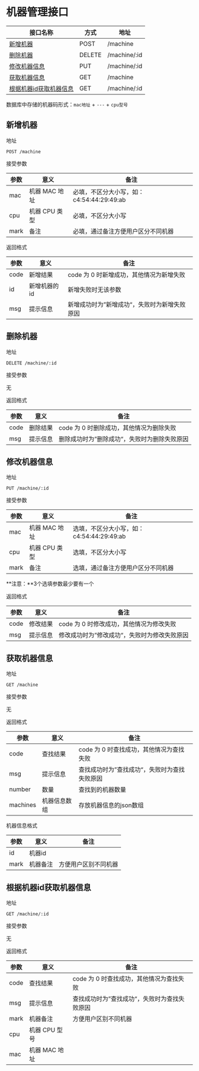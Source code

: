# 机器管理接口

| 接口名称 | 方式 | 地址 |
| ------ | ------ | ------ |
| [新增机器](#新增机器) | POST | /machine |
| [删除机器](#删除机器) | DELETE | /machine/:id |
| [修改机器信息](#修改机器信息) | PUT | /machine/:id |
| [获取机器信息](#获取机器信息) | GET | /machine |
| [根据机器id获取机器信息](#根据机器id获取机器信息) | GET | /machine/:id |

数据库中存储的机器码形式：`mac地址` + `---` + `cpu型号`

## <span id="新增机器">新增机器</span>

地址

`POST /machine`

接受参数

| 参数 | 意义 | 备注 |
| ------ | ------ | ------ |
| mac | 机器 MAC 地址 | 必填，不区分大小写，如：c4:54:44:29:49:ab |
| cpu | 机器 CPU 类型 | 必填，不区分大小写 |
| mark | 备注 | 必填，通过备注方便用户区分不同机器 |

返回格式

| 参数 | 意义 | 备注 |
| ------ | ------ | ------ |
| code | 新增结果 | code 为 0 时新增成功，其他情况为新增失败 |
| id | 新增机器的id | 新增失败时无该参数 |
| msg | 提示信息 | 新增成功时为”新增成功“，失败时为新增失败原因 |





## <span id="删除机器">删除机器</span>

地址

`DELETE /machine/:id`

接受参数

无

返回格式

| 参数 | 意义 | 备注 |
| ------ | ------ | ------ |
| code | 删除结果 | code 为 0 时删除成功，其他情况为删除失败 |
| msg | 提示信息 | 删除成功时为”删除成功“，失败时为删除失败原因 |





## <span id="修改机器信息">修改机器信息</span>

地址

`PUT /machine/:id`

接受参数

| 参数 | 意义 | 备注 |
| ------ | ------ | ------ |
| mac | 机器 MAC 地址 | 选填，不区分大小写，如：c4:54:44:29:49:ab |
| cpu | 机器 CPU 类型 | 选填，不区分大小写 |
| mark | 备注 | 选填，通过备注方便用户区分不同机器 |

**注意：**3个选填参数最少要有一个

返回格式

| 参数 | 意义 | 备注 |
| ------ | ------ | ------ |
| code | 修改结果 | code 为 0 时修改成功，其他情况为修改失败 |
| msg | 提示信息 | 修改成功时为”修改成功“，失败时为修改失败原因 |





## <span id="获取机器信息">获取机器信息</span>

地址

`GET /machine`

接受参数

无

返回格式

| 参数 | 意义 | 备注 |
| ------ | ------ | ------ |
| code | 查找结果 | code 为 0 时查找成功，其他情况为查找失败 |
| msg | 提示信息 | 查找成功时为”查找成功“，失败时为查找失败原因 |
| number | 数量 | 查找到的机器数量 |
| machines | 机器信息数组 | 存放机器信息的json数组 |

机器信息格式

| 参数 | 意义 | 备注 |
| ------ | ------ | ------ |
| id | 机器id |  |
| mark | 机器备注 | 方便用户区别不同机器 |





## <span id="根据机器id获取机器信息">根据机器id获取机器信息</span>

地址

`GET /machine/:id`

接受参数

无

返回格式

| 参数 | 意义 | 备注 |
| ------ | ------ | ------ |
| code | 查找结果 | code 为 0 时查找成功，其他情况为查找失败 |
| msg | 提示信息 | 查找成功时为”查找成功“，失败时为查找失败原因 |
| mark | 机器备注 | 方便用户区别不同机器 |
| cpu | 机器 CPU 型号 ||
| mac | 机器 MAC 地址 ||

